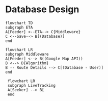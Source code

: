 # Database Design
```mermaid
flowchart TD
subgraph ETA
A[Feeder] <--ETA--> C{Middleware}
C <--Save--> B[(Database)]
end
```

```mermaid
flowchart LR
subgraph Middleware
A[Feeder] <--> B((Google Map API))
B <--> D{Algorithm}
B -- Route Details --> C[(Database - User)]
end
```
```mermaid
 flowchart LR
 subgraph LiveTracking
 A[Seeker] --> B[
 end
```
<!--stackedit_data:
eyJoaXN0b3J5IjpbMTM1ODQyNTI1LC0xNTM5NjgwMjcyLDE2Nj
MwNTg0MjAsMTcyNjcwOTc2N119
-->